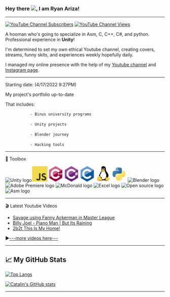### Hey there <img src="https://raw.githubusercontent.com/MartinHeinz/MartinHeinz/master/wave.gif" width="30px">, I am Ryan Ariza!

---

[![YouTube Channel Subscribers](https://img.shields.io/youtube/channel/subscribers/UC6n1pf6jORsVnF6XeR-wLQw?label=Intellectuals%20subscribed%20to%20my%20channel&style=social)](https://www.youtube.com/channel/UC6n1pf6jORsVnF6XeR-wLQw)
[![YouTube Channel Views](https://img.shields.io/youtube/channel/views/UC6n1pf6jORsVnF6XeR-wLQw?label=Strangers%20and%20families%20viewing%20my%20channel&style=social)](https://www.instagram.com/chesslunatic/)

A hooman who's going to specialize in Asm, C, C++, C#, and python. Professional experience in **Unity**!

I'm determined to set my own ethical Youtube channel, creating covers, streams, funny skits, and experiences weekly hopefully daily.

I managed my online presence with the help of my [Youtube channel](https://www.youtube.com/channel/UC6n1pf6jORsVnF6XeR-wLQw) and [Instagram page](https://www.instagram.com/chesslunatic/).

---

Starting date: (4/17/2022 9:27PM)

My project's portfolio up-to-date

That includes: 
               
               - Binus university programs
               
               - Unity projects
               
               - Blender journey
               
               - Hacking tools
               

---

🧰 Toolbox

<img src="https://cdn.worldvectorlogo.com/logos/unity-logo.svg" alt="Unity logo" width="50" height="50" /><img src="https://github.com/devicons/devicon/blob/master/icons/javascript/javascript-original.svg" alt="JavaScript logo" width="50" height="50" /><img src="https://github.com/devicons/devicon/blob/master/icons/cplusplus/cplusplus-original.svg" alt="C++ logo" width="50" height="50" /><img src="https://github.com/devicons/devicon/blob/master/icons/csharp/csharp-original.svg" alt="C# logo" width="50" height="50" /><img src="https://github.com/devicons/devicon/blob/master/icons/c/c-original.svg" alt="C logo" width="50" height="50" /><img src="https://github.com/devicons/devicon/blob/master/icons/linux/linux-original.svg" alt="Linux logo" width="50" height="50" /><img src="https://github.com/devicons/devicon/blob/master/icons/python/python-original.svg" alt="Python logo" width="50" height="50" />
<img src="https://cdn.worldvectorlogo.com/logos/blender-2.svg" alt="Blender logo" width="50" height="50" />
<img src="https://cdn.worldvectorlogo.com/logos/premiere-cc.svg" alt="Adobe Premiere logo" width="50" height="50" />
<img src="https://cdn.worldvectorlogo.com/logos/mcdonalds-7.svg" alt="McDonald logo" width="50" height="50" />
<img src="https://cdn.worldvectorlogo.com/logos/excel-4.svg" alt="Excel logo" width="50" height="50" />
<img src="https://cdn.worldvectorlogo.com/logos/open-source.svg" alt="Open source logo" width="50" height="50" />
<img src="https://cdn.worldvectorlogo.com/logos/assembly.svg" alt="Asm logo" width="50" height="50" />

---

🎬 Latest Youtube Videos

<!-- YOUTUBE-VIDEOS-LIST:START -->
- [Savage using Fanny Ackerman in Master League](https://www.youtube.com/watch?v=2ek36eOhfLo)
- [Billy Joel - Piano Man | But Its Raining](https://www.youtube.com/watch?v=VTUYyRLS3iY)
- [2b2t This Is My Home!](https://www.youtube.com/watch?v=IPmVHFwlbNc)
<!-- YOUTUBE-VIDEOS-LIST:END -->

▶️[---more videos here---](https://www.youtube.com/channel/UC6n1pf6jORsVnF6XeR-wLQw)

---

## &#x1f4c8; My GitHub Stats

[![Top Langs](https://github-readme-stats.vercel.app/api/top-langs/?username=Skattar&hide=java,html,css&theme=radical)](https://github.com/anuraghazra/github-readme-stats)

[![Catalin's GitHub stats](https://github-readme-stats.vercel.app/api?username=Skattar&theme=radical)](https://github.com/anuraghazra/github-readme-stats)

---
<!--
**Skattar/Skattar** is a ✨ _special_ ✨ repository because its `README.md` (this file) appears on your GitHub profile.

Here are some ideas to get you started:

- 🔭 I’m currently working on ...
- 🌱 I’m currently learning ...
- 👯 I’m looking to collaborate on ...
- 🤔 I’m looking for help with ...
- 💬 Ask me about ...
- 📫 How to reach me: ...
- 😄 Pronouns: ...
- ⚡ Fun fact: ...
-->
